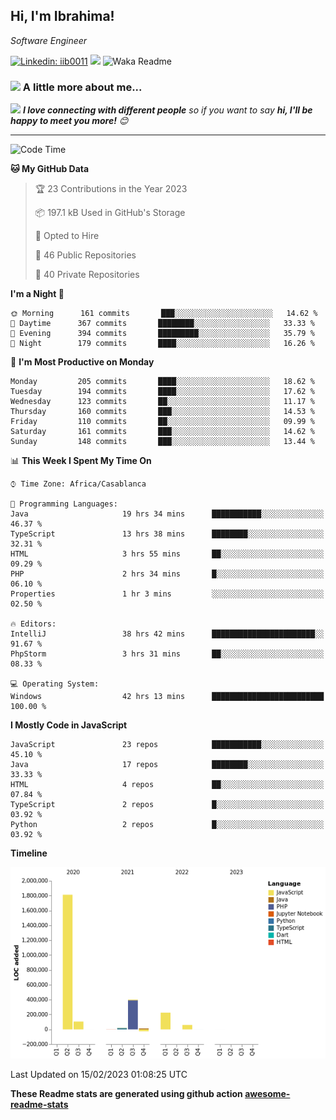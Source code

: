 <h2>Hi, I'm Ibrahima! </h2>
<p><em>Software Engineer 
</em></p>


[![Linkedin: iib0011](https://img.shields.io/badge/-iib0011-blue?style=flat-square&logo=Linkedin&logoColor=white&link=https://www.linkedin.com/in/iib0011/)](https://www.linkedin.com/in/iib0011/)
![](https://visitor-badge.glitch.me/badge?page_id=iib0011)
![Waka Readme](https://github.com/iib0011/iib0011/workflows/Waka%20Readme/badge.svg)


### <img src="https://media.giphy.com/media/VgCDAzcKvsR6OM0uWg/giphy.gif" width="50"> A little more about me...  


<img src="https://media.giphy.com/media/LnQjpWaON8nhr21vNW/giphy.gif" width="60"> <em><b>I love connecting with different people</b> so if you want to say <b>hi, I'll be happy to meet you more!</b> 😊</em>

---
<!--START_SECTION:waka-->
![Code Time](http://img.shields.io/badge/Code%20Time-1%2C807%20hrs%2020%20mins-blue)

**🐱 My GitHub Data** 

> 🏆 23 Contributions in the Year 2023
 > 
> 📦 197.1 kB Used in GitHub's Storage 
 > 
> 💼 Opted to Hire
 > 
> 📜 46 Public Repositories 
 > 
> 🔑 40 Private Repositories  
 > 
**I'm a Night 🦉** 

```text
🌞 Morning      161 commits       ███░░░░░░░░░░░░░░░░░░░░░░   14.62 % 
🌆 Daytime      367 commits       ████████░░░░░░░░░░░░░░░░░   33.33 % 
🌃 Evening      394 commits       █████████░░░░░░░░░░░░░░░░   35.79 % 
🌙 Night        179 commits       ████░░░░░░░░░░░░░░░░░░░░░   16.26 % 

```
📅 **I'm Most Productive on Monday** 

```text
Monday         205 commits       ████░░░░░░░░░░░░░░░░░░░░░   18.62 % 
Tuesday        194 commits       ████░░░░░░░░░░░░░░░░░░░░░   17.62 % 
Wednesday      123 commits       ██░░░░░░░░░░░░░░░░░░░░░░░   11.17 % 
Thursday       160 commits       ███░░░░░░░░░░░░░░░░░░░░░░   14.53 % 
Friday         110 commits       ██░░░░░░░░░░░░░░░░░░░░░░░   09.99 % 
Saturday       161 commits       ███░░░░░░░░░░░░░░░░░░░░░░   14.62 % 
Sunday         148 commits       ███░░░░░░░░░░░░░░░░░░░░░░   13.44 % 

```


📊 **This Week I Spent My Time On** 

```text
⌚︎ Time Zone: Africa/Casablanca

💬 Programming Languages: 
Java                     19 hrs 34 mins      ███████████░░░░░░░░░░░░░░   46.37 % 
TypeScript               13 hrs 38 mins      ████████░░░░░░░░░░░░░░░░░   32.31 % 
HTML                     3 hrs 55 mins       ██░░░░░░░░░░░░░░░░░░░░░░░   09.29 % 
PHP                      2 hrs 34 mins       █░░░░░░░░░░░░░░░░░░░░░░░░   06.10 % 
Properties               1 hr 3 mins         ░░░░░░░░░░░░░░░░░░░░░░░░░   02.50 % 

🔥 Editors: 
IntelliJ                 38 hrs 42 mins      ███████████████████████░░   91.67 % 
PhpStorm                 3 hrs 31 mins       ██░░░░░░░░░░░░░░░░░░░░░░░   08.33 % 

💻 Operating System: 
Windows                  42 hrs 13 mins      █████████████████████████   100.00 % 

```

**I Mostly Code in JavaScript** 

```text
JavaScript               23 repos            ███████████░░░░░░░░░░░░░░   45.10 % 
Java                     17 repos            ████████░░░░░░░░░░░░░░░░░   33.33 % 
HTML                     4 repos             ██░░░░░░░░░░░░░░░░░░░░░░░   07.84 % 
TypeScript               2 repos             █░░░░░░░░░░░░░░░░░░░░░░░░   03.92 % 
Python                   2 repos             █░░░░░░░░░░░░░░░░░░░░░░░░   03.92 % 

```


**Timeline**

![Chart not found](https://raw.githubusercontent.com/iib0011/iib0011/master/charts/bar_graph.png) 


 Last Updated on 15/02/2023 01:08:25 UTC
<!--END_SECTION:waka-->

**These Readme stats are generated using github action [awesome-readme-stats](https://github.com/iib0011/waka-readme-stats)**

